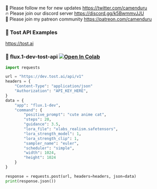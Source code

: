 🐣 Please follow me for new updates https://twitter.com/camenduru <br />
🔥 Please join our discord server https://discord.gg/k5BwmmvJJU <br />
🥳 Please join my patreon community https://patreon.com/camenduru <br />

###  🥪 Tost API Examples
https://tost.ai

### 🧬 flux.1-dev-tost-api [![Open In Colab](https://colab.research.google.com/assets/colab-badge.svg)](https://colab.research.google.com/github/camenduru/tost-api-examples/blob/main/flux.1-dev-tost-api.ipynb)

```py
import requests

url = "https://dev.tost.ai/api/v1"
headers = {
    "Content-Type": "application/json"
    "Authorization": "API_KEY_HERE",
}
data = {
    "app": "flux.1-dev",
    "command": {
        "positive_prompt": "cute anime cat",
        "steps": 20,
        "guidance": 3.5,
        "lora_file": "xlabs_realism.safetensors",
        "lora_strength_model": 1,
        "lora_strength_clip": 1,
        "sampler_name": "euler",
        "scheduler": "simple",
        "width": 1024,
        "height": 1024
    }
}

response = requests.post(url, headers=headers, json=data)
print(response.json())
```

